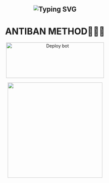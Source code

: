<div align="center">
 
 ## ![Typing SVG](https://readme-typing-svg.herokuapp.com?font=Rockstar-ExtraBold&color=000000&lines=WELCOME+TO+HERMIT+MD+ANTIBAN+METHODS.;CREATED+BY+BL+ROSHAN+XER🌚👀;DONT+FORK+THE+REPO😮‍💨🌼+🤍🤍🤍🤍🤍🤍🤍JUST+CLICK+ON+DEPOLY+TO+HEROKUENJOY🤍🖐🏻+🖤BOND+LEGENDS+OFFICIAL🖤)
# ANTIBAN METHOD🍄🖐🏻
<a href="https://dashboard.heroku.com/new-app?template=https://github.com/roshanyt6/hermit-deploy" target="blank"><img align="center" src="https://i.imgur.com/6rs61MY.png" alt="Deploy bot" height="112" width="310" /></a>

<p align="center">
  <a href="https://wa.me/919656968050">
    <img height="300" src="https://i.imgur.com/GHimyfQ.jpg">
  </a>
</p>






